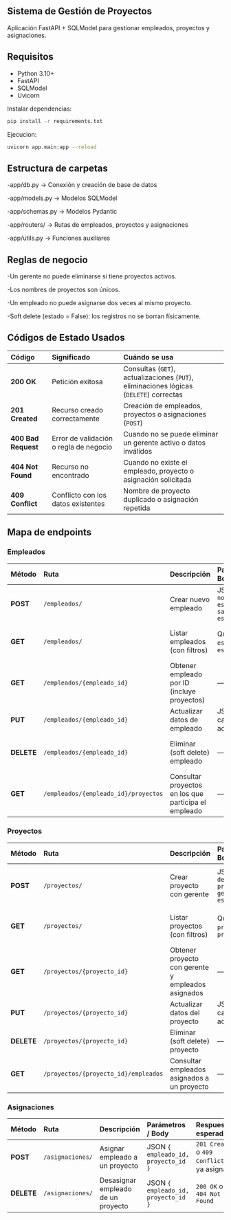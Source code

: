 ## Sistema de Gestión de Proyectos

Aplicación FastAPI + SQLModel para gestionar empleados, proyectos y asignaciones.


## Requisitos
- Python 3.10+
- FastAPI
- SQLModel
- Uvicorn

Instalar dependencias:
```bash
pip install -r requirements.txt
```
Ejecucion:
```bash
uvicorn app.main:app --reload

```
## Estructura de carpetas

-app/db.py → Conexión y creación de base de datos

-app/models.py → Modelos SQLModel

-app/schemas.py → Modelos Pydantic

-app/routers/ → Rutas de empleados, proyectos y asignaciones

-app/utils.py → Funciones auxiliares

## Reglas de negocio

-Un gerente no puede eliminarse si tiene proyectos activos.

-Los nombres de proyectos son únicos.

-Un empleado no puede asignarse dos veces al mismo proyecto.

-Soft delete (estado = False): los registros no se borran físicamente.

## Códigos de Estado Usados

| Código | Significado | Cuándo se usa |
|:--------|:-------------|:-----------------------------|
| **200 OK** | Petición exitosa | Consultas (`GET`), actualizaciones (`PUT`), eliminaciones lógicas (`DELETE`) correctas |
| **201 Created** | Recurso creado correctamente | Creación de empleados, proyectos o asignaciones (`POST`) |
| **400 Bad Request** | Error de validación o regla de negocio | Cuando no se puede eliminar un gerente activo o datos inválidos |
| **404 Not Found** | Recurso no encontrado | Cuando no existe el empleado, proyecto o asignación solicitada |
| **409 Conflict** | Conflicto con los datos existentes | Nombre de proyecto duplicado o asignación repetida |


## Mapa de endpoints

### Empleados

| Método | Ruta | Descripción | Parámetros / Body | Respuestas esperadas |
|:--------|:------|:-------------|:------------------|:----------------------|
| **POST** | `/empleados/` | Crear nuevo empleado | JSON `{ nombre, especialidad, salario, estado }` | `201 Created` con empleado creado |
| **GET** | `/empleados/` | Listar empleados (con filtros) | Query: `especialidad`, `estado` | `200 OK` lista de empleados activos |
| **GET** | `/empleados/{empleado_id}` | Obtener empleado por ID (incluye proyectos) | — | `200 OK` o `404 Not Found` |
| **PUT** | `/empleados/{empleado_id}` | Actualizar datos de empleado | JSON con campos a actualizar | `200 OK` o `404 Not Found` |
| **DELETE** | `/empleados/{empleado_id}` | Eliminar (soft delete) empleado | — | `200 OK` o `400` si es gerente activo |
| **GET** | `/empleados/{empleado_id}/proyectos` | Consultar proyectos en los que participa el empleado | — | `200 OK` con lista de proyectos |

### Proyectos

| Método | Ruta | Descripción | Parámetros / Body | Respuestas esperadas |
|:--------|:------|:-------------|:------------------|:----------------------|
| **POST** | `/proyectos/` | Crear proyecto con gerente | JSON `{ nombre, descripcion, presupuesto, gerente_id, estado }` | `201 Created` o `409 Conflict` si nombre duplicado |
| **GET** | `/proyectos/` | Listar proyectos (con filtros) | Query: `estado`, `presupuesto_min`, `presupuesto_max` | `200 OK` lista de proyectos activos |
| **GET** | `/proyectos/{proyecto_id}` | Obtener proyecto con gerente y empleados asignados | — | `200 OK` o `404 Not Found` |
| **PUT** | `/proyectos/{proyecto_id}` | Actualizar datos del proyecto | JSON con campos a actualizar | `200 OK` o `404 Not Found` |
| **DELETE** | `/proyectos/{proyecto_id}` | Eliminar (soft delete) proyecto | — | `200 OK` o `404 Not Found` |
| **GET** | `/proyectos/{proyecto_id}/empleados` | Consultar empleados asignados a un proyecto | — | `200 OK` con lista de empleados |

### Asignaciones

| Método | Ruta | Descripción | Parámetros / Body | Respuestas esperadas |
|:--------|:------|:-------------|:------------------|:----------------------|
| **POST** | `/asignaciones/` | Asignar empleado a un proyecto | JSON `{ empleado_id, proyecto_id }` | `201 Created` o `409 Conflict` si ya asignado |
| **DELETE** | `/asignaciones/` | Desasignar empleado de un proyecto | JSON `{ empleado_id, proyecto_id }` | `200 OK` o `404 Not Found` |


